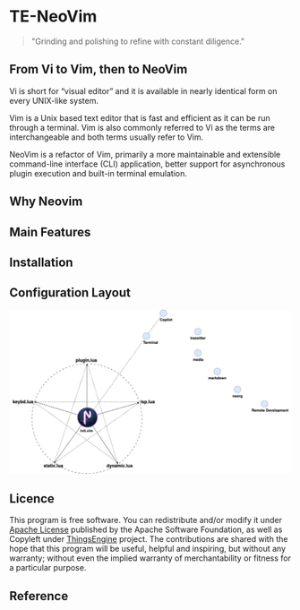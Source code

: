 # TE-NeoVim
> "Grinding and polishing to refine with constant diligence."
## From Vi to Vim, then to NeoVim
Vi is short for “visual editor” and it is available in nearly identical form on every UNIX-like system.

Vim is a Unix based text editor that is fast and efficient as it can be run through a terminal. Vim is also commonly referred to Vi as the terms are interchangeable and both terms usually refer to Vim.

NeoVim is a refactor of Vim, primarily a more maintainable and extensible command-line interface (CLI) application, better support for asynchronous plugin execution and built-in terminal emulation. 

## Why Neovim
## Main Features
## Installation
## Configuration Layout
![Neovim Configuration Layout](./nvim/figure/configuration_diagram_31.jpg)

## Licence
This program is free software. You can redistribute and/or modify it under [Apache License](https://github.com/neovim/neovim/blob/master/LICENSE.txt) published by the Apache Software Foundation, as well as Copyleft under [ThingsEngine](https://thethingsengine.org) project. The contributions are shared with the hope that this program will be useful, helpful and inspiring, but without any warranty; without even the implied warranty of merchantability or fitness for a particular purpose.
## Reference
